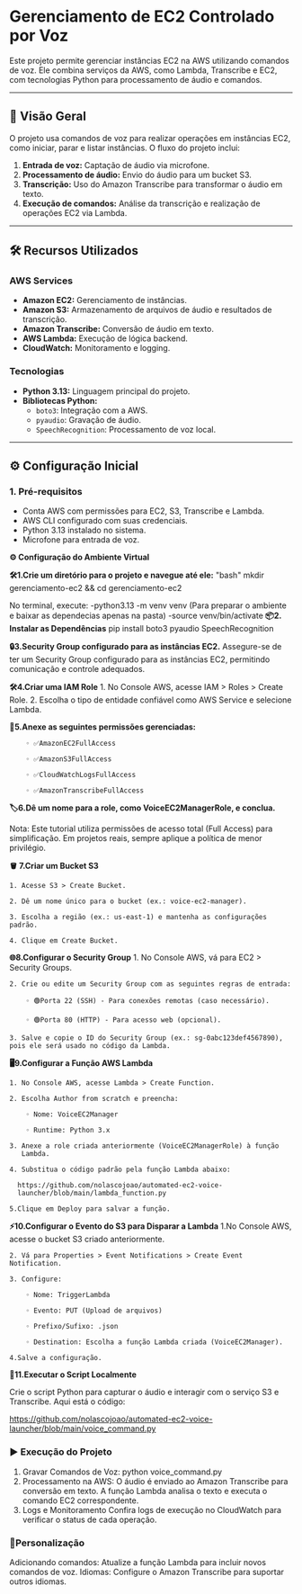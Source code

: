 # Gerenciamento de EC2 Controlado por Voz

Este projeto permite gerenciar instâncias EC2 na AWS utilizando comandos de voz. Ele combina serviços da AWS, como Lambda, Transcribe e EC2, com tecnologias Python para processamento de áudio e comandos.

---

## 🚀 **Visão Geral**

O projeto usa comandos de voz para realizar operações em instâncias EC2, como iniciar, parar e listar instâncias. O fluxo do projeto inclui:

1. **Entrada de voz:** Captação de áudio via microfone.
2. **Processamento de áudio:** Envio do áudio para um bucket S3.
3. **Transcrição:** Uso do Amazon Transcribe para transformar o áudio em texto.
4. **Execução de comandos:** Análise da transcrição e realização de operações EC2 via Lambda.

---

## 🛠 **Recursos Utilizados**

### **AWS Services**
- **Amazon EC2:** Gerenciamento de instâncias.
- **Amazon S3:** Armazenamento de arquivos de áudio e resultados de transcrição.
- **Amazon Transcribe:** Conversão de áudio em texto.
- **AWS Lambda:** Execução de lógica backend.
- **CloudWatch:** Monitoramento e logging.

### **Tecnologias**
- **Python 3.13:** Linguagem principal do projeto.
- **Bibliotecas Python:**
  - `boto3`: Integração com a AWS.
  - `pyaudio`: Gravação de áudio.
  - `SpeechRecognition`: Processamento de voz local.

---

## ⚙️ **Configuração Inicial**

### **1. Pré-requisitos**
- Conta AWS com permissões para EC2, S3, Transcribe e Lambda.
- AWS CLI configurado com suas credenciais.
- Python 3.13 instalado no sistema.
- Microfone para entrada de voz.

**⚙️ Configuração do Ambiente Virtual**

**🛠️1.Crie um diretório para o projeto e navegue até ele:**
   "bash"
   mkdir gerenciamento-ec2 && cd gerenciamento-ec2

   No terminal, execute: -python3.13 -m venv venv (Para preparar o ambiente e 
   baixar as dependecias apenas na pasta)
                         -source venv/bin/activate
**📦2. Instalar as Dependências**
   pip install boto3 pyaudio SpeechRecognition
   

**🔒3.Security Group configurado para as instâncias EC2.**
Assegure-se de ter um Security Group configurado para as instâncias EC2, permitindo comunicação e controle adequados.


**🛠️4.Criar uma IAM Role**
    1. No Console AWS, acesse IAM > Roles > Create Role.
    2. Escolha o tipo de entidade confiável como AWS Service e selecione 
    Lambda.

**📝5.Anexe as seguintes permissões gerenciadas:**

        ◦ ✅AmazonEC2FullAccess
        
        ◦ ✅AmazonS3FullAccess
        
        ◦ ✅CloudWatchLogsFullAccess
        
        ◦ ✅AmazonTranscribeFullAccess   

**🏷️6.Dê um nome para a role, como VoiceEC2ManagerRole, e conclua.**
 
Nota: Este tutorial utiliza permissões de acesso total (Full Access) para simplificação. Em projetos reais, sempre aplique a política de menor privilégio.

**🪣 7.Criar um Bucket S3**

    1. Acesse S3 > Create Bucket.
    
    2. Dê um nome único para o bucket (ex.: voice-ec2-manager).
    
    3. Escolha a região (ex.: us-east-1) e mantenha as configurações padrão.
    
    4. Clique em Create Bucket.

 **🌐8.Configurar o Security Group**
    1. No Console AWS, vá para EC2 > Security Groups.
    
    2. Crie ou edite um Security Group com as seguintes regras de entrada:
    
        ◦ 🟢Porta 22 (SSH) - Para conexões remotas (caso necessário).
        
        ◦ 🟢Porta 80 (HTTP) - Para acesso web (opcional).
        
    3. Salve e copie o ID do Security Group (ex.: sg-0abc123def4567890), pois ele será usado no código da Lambda.  

**🖥️9.Configurar a Função AWS Lambda**

    1. No Console AWS, acesse Lambda > Create Function.
    
    2. Escolha Author from scratch e preencha:
    
        ◦ Nome: VoiceEC2Manager
        
        ◦ Runtime: Python 3.x
        
    3. Anexe a role criada anteriormente (VoiceEC2ManagerRole) à função 
       Lambda.
       
    4. Substitua o código padrão pela função Lambda abaixo:    
    
      https://github.com/nolascojoao/automated-ec2-voice- 
      launcher/blob/main/lambda_function.py 
      
    5.Clique em Deploy para salvar a função.  

**⚡10.Configurar o Evento do S3 para Disparar a Lambda** 
    1.No Console AWS, acesse o bucket S3 criado anteriormente.
    
    2. Vá para Properties > Event Notifications > Create Event Notification.
    
    3. Configure:
    
        ◦ Nome: TriggerLambda
        
        ◦ Evento: PUT (Upload de arquivos)
        
        ◦ Prefixo/Sufixo: .json
        
        ◦ Destination: Escolha a função Lambda criada (VoiceEC2Manager).
        
    4.Salve a configuração.
    
**🐍11.Executar o Script Localmente**

Crie o script Python para capturar o áudio e interagir com o serviço S3 e Transcribe. Aqui está o código:

https://github.com/nolascojoao/automated-ec2-voice-launcher/blob/main/voice_command.py
 
### **▶️ Execução do Projeto**
1. Gravar Comandos de Voz: python voice_command.py
2. Processamento na AWS:
   O áudio é enviado ao Amazon Transcribe para conversão em texto.
   A função Lambda analisa o texto e executa o comando EC2 correspondente.
3. Logs e Monitoramento
Confira logs de execução no CloudWatch para verificar o status de cada operação.

### **🔧Personalização**
Adicionando comandos: Atualize a função Lambda para incluir novos comandos de voz.
Idiomas: Configure o Amazon Transcribe para suportar outros idiomas.



